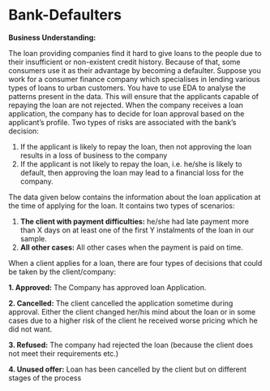 # Bank-Defaulters

**Business Understanding:**

The loan providing companies find it hard to give loans to the people due to their insufficient or non-existent credit history. Because of that, some consumers use it as their advantage by becoming a defaulter. Suppose you work for a consumer finance company which specialises in lending various types of loans to urban customers. You have to use EDA to analyse the patterns present in the data. This will ensure that the applicants capable of repaying the loan are not rejected. When the company receives a loan application, the company has to decide for loan approval based on the applicant’s profile. Two types of risks are associated with the bank’s decision:

1. If the applicant is likely to repay the loan, then not approving the loan results in a loss of business to the company
2. If the applicant is not likely to repay the loan, i.e. he/she is likely to default, then approving the loan may lead to a financial loss for the company.

The data given below contains the information about the loan application at the time of applying for the loan. It contains two types of scenarios:

1. **The client with payment difficulties:** he/she had late payment more than X days on at least one of the first Y instalments of the loan in our sample.
3. **All other cases:** All other cases when the payment is paid on time.
   
When a client applies for a loan, there are four types of decisions that could be taken by the client/company:

**1. **Approved:**** The Company has approved loan Application.

**2. **Cancelled:**** The client cancelled the application sometime during approval. Either the client changed her/his mind about the loan or in some cases due to a higher risk of the client he received worse pricing which he did not want.

**3. Refused:** The company had rejected the loan (because the client does not meet their requirements etc.)

**4. Unused offer:** Loan has been cancelled by the client but on different stages of the process
